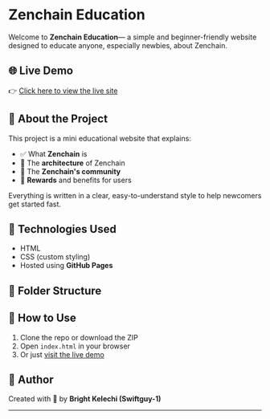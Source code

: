 # Zenchain Education

Welcome to **Zenchain Education**— a simple and beginner-friendly website designed to educate anyone, especially newbies, about Zenchain.

## 🌐 Live Demo

👉 [Click here to view the live site](https://swiftguy-1.github.io)

## 📘 About the Project

This project is a mini educational website that explains:

- ✅ What **Zenchain** is  
- 🧠 The **architecture** of Zenchain  
- 👥 The **Zenchain's community**  
- 🎁 **Rewards** and benefits for users

Everything is written in a clear, easy-to-understand style to help newcomers get started fast.

## 🔧 Technologies Used

- HTML  
- CSS (custom styling)
- Hosted using **GitHub Pages**

## 📂 Folder Structure
## 🚀 How to Use

1. Clone the repo or download the ZIP
2. Open `index.html` in your browser
3. Or just [visit the live demo](https://swiftguy-1.github.io)

## 🙌 Author

Created with 💚 by **Bright Kelechi (Swiftguy-1)**

---

